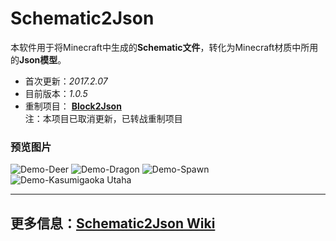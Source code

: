 # Schematic2Json
本软件用于将Minecraft中生成的**Schematic文件**，转化为Minecraft材质中所用的**Json模型**。
* 首次更新：*2017.2.07*
* 目前版本：*1.0.5*
* 重制项目： **[Block2Json](https://github.com/tremblestarman/Block2Json)**  
注：本项目已取消更新，已转战重制项目

### 预览图片
![Demo-Deer](https://public.lightpic.info/image/FD91_59D1A1F40.jpg)
![Demo-Dragon](https://public.lightpic.info/image/4561_5A3FD71B0.jpg)
![Demo-Spawn](https://public.lightpic.info/image/6CB8_5A3FAE090.jpg)
![Demo-Kasumigaoka Utaha](https://public.lightpic.info/image/B333_5A3F6D330.jpg)
***
## 更多信息：[Schematic2Json Wiki](https://github.com/tremblestarman/Schematic-Json/wiki)
